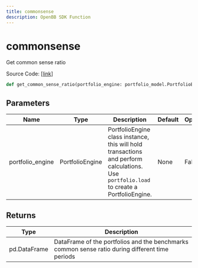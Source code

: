 ```yaml
---
title: commonsense
description: OpenBB SDK Function
---
```


# commonsense

Get common sense ratio

Source Code: [[link](https://github.com/OpenBB-finance/OpenBBTerminal/tree/main/openbb_terminal/portfolio/portfolio_model.py#L1338)]

```python
def get_common_sense_ratio(portfolio_engine: portfolio_model.PortfolioEngine) -> None
```
## Parameters

| Name | Type | Description | Default | Optional |
| ---- | ---- | ----------- | ------- | -------- |
| portfolio_engine | PortfolioEngine | PortfolioEngine class instance, this will hold transactions and perform calculations.<br/>Use `portfolio.load` to create a PortfolioEngine. | None | False |

## Returns

| Type | Description |
| ---- | ----------- |
| pd.DataFrame | DataFrame of the portfolios and the benchmarks common sense ratio during different time periods |

